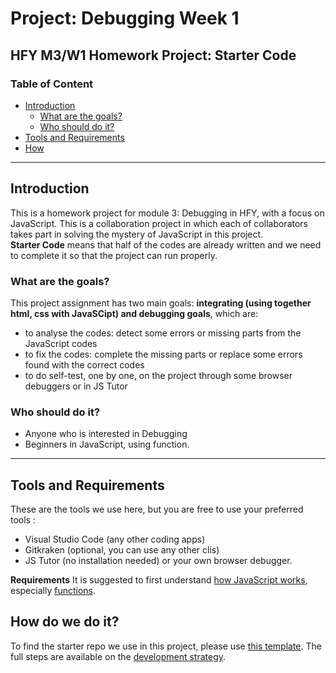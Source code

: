# Project: Debugging Week 1
## HFY M3/W1 Homework Project: Starter Code

### Table of Content
* [Introduction](#introduction)
  * [What are the goals?](#what-are-the-goals?)
  * [Who should do it?](#who-should-do-it?)
* [Tools and Requirements](#tools-and-requirements)
* [How](#how)
---

## Introduction
This is a homework project for module 3: Debugging in HFY, with a focus on JavaScript. This is a collaboration project in which each of collaborators takes part in solving the mystery of JavaScript in this project.  
**Starter Code** means that half of the codes are already written and we need to complete it so that the project can run properly. 

### What are the goals?
This project assignment has two main goals: **integrating (using together html, css with JavaSCipt) and debugging goals**, which are:
* to analyse the codes: detect some errors or missing parts from the JavaScript codes
* to fix the codes: complete the missing parts or replace some errors found with the correct codes
* to do self-test, one by one, on the project through some browser debuggers or in JS Tutor 

### Who should do it?
* Anyone who is interested in Debugging
* Beginners in JavaScript, using function. 
---

## Tools and Requirements
These are the tools we use here, but you are free to use your preferred tools :
* Visual Studio Code (any other coding apps)
* Gitkraken (optional, you can use any other clis)
* JS Tutor (no installation needed) or your own browser debugger.

**Requirements** It is suggested to first understand [how JavaScript works](https://javascript.info/first-steps), especially [functions](https://javascript.info/function-basics).

## How do we do it?
To find the starter repo we use in this project, please use [this template](https://github.com/HackYourFutureBelgium/debugging-project-week-1). The full steps are available on the [development strategy](development-strategy.md).